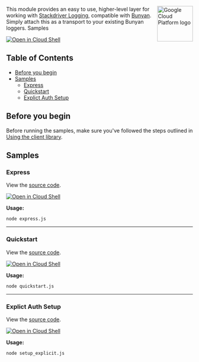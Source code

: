 [//]: # "This README.md file is auto-generated, all changes to this file will be lost."
[//]: # "To regenerate it, use `python -m synthtool`."
<img src="https://avatars2.githubusercontent.com/u/2810941?v=3&s=96" alt="Google Cloud Platform logo" title="Google Cloud Platform" align="right" height="96" width="96"/>

This module provides an easy to use, higher-level layer for working with [Stackdriver Logging](https://cloud.google.com/logging/docs),
compatible with [Bunyan](https://www.npmjs.com/package/bunyan). Simply attach this as a transport to your existing Bunyan loggers. Samples


[![Open in Cloud Shell][shell_img]][shell_link]



## Table of Contents

* [Before you begin](#before-you-begin)
* [Samples](#samples)
  * [Express](#express)
  * [Quickstart](#quickstart)
  * [Explict Auth Setup](#explict-auth-setup)

## Before you begin

Before running the samples, make sure you've followed the steps outlined in
[Using the client library](https://github.com/googleapis/nodejs-logging-bunyan#using-the-client-library).

## Samples



### Express

View the [source code](https://github.com/googleapis/nodejs-logging-bunyan/blob/master/samples/express.js).

[![Open in Cloud Shell][shell_img]](https://console.cloud.google.com/cloudshell/open?git_repo=https://github.com/googleapis/nodejs-logging-bunyan&page=editor&open_in_editor=samples/express.js,samples/README.md)

__Usage:__


`node express.js`


-----




### Quickstart

View the [source code](https://github.com/googleapis/nodejs-logging-bunyan/blob/master/samples/quickstart.js).

[![Open in Cloud Shell][shell_img]](https://console.cloud.google.com/cloudshell/open?git_repo=https://github.com/googleapis/nodejs-logging-bunyan&page=editor&open_in_editor=samples/quickstart.js,samples/README.md)

__Usage:__


`node quickstart.js`


-----




### Explict Auth Setup

View the [source code](https://github.com/googleapis/nodejs-logging-bunyan/blob/master/samples/setup_explicit.js).

[![Open in Cloud Shell][shell_img]](https://console.cloud.google.com/cloudshell/open?git_repo=https://github.com/googleapis/nodejs-logging-bunyan&page=editor&open_in_editor=samples/setup_explicit.js,samples/README.md)

__Usage:__


`node setup_explicit.js`






[shell_img]: https://gstatic.com/cloudssh/images/open-btn.png
[shell_link]: https://console.cloud.google.com/cloudshell/open?git_repo=https://github.com/googleapis/nodejs-logging-bunyan&page=editor&open_in_editor=samples/README.md
[product-docs]: https://cloud.google.com/logging